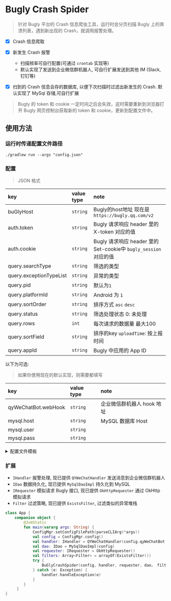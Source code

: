 # Bugly Crash Spider

> 针对 Bugly 平台的 Crash 信息爬虫工具，运行时会分页扫描 Bugly 上的奔溃列表，遇到新出现的 Crash，就调用报警处理。

- [x] Crash 信息爬取
- [x] 新发生 Crash 报警
    - 扫描频率可自行配置(可通过 `crontab` 实现等)
    - 默认实现了发送到企业微信群机器人, 可自行扩展发送到其他 IM (Slack, 钉钉等)

- [x] 扫到的 Crash 信息会存的数据库, 以便下次扫描时过滤出新发生的 Crash. 默认实现了 MySql 存储,可自行扩展

> Bugly 的 token 和 cookie 一定时间之后会失效，这时需要重新到浏览器打开 Bugly 网页控制台获取新的 token 和 cookie，更新到配置文件中。

## 使用方法

### 运行时传递配置文件路径

```
./gradlew run --args "config.json"
```

### 配置

> JSON 格式

|key|value type|note|
|:---|:---|:---|
|buGlyHost|`string`|Bugly的host地址 现在是`https://bugly.qq.com/v2`|
|auth.token|`string`|Bugly 请求响应 header 里的 X-token 对应的值|
|auth.cookie|`string`|Bugly 请求响应 header 里的 Set-cookie中 `bugly_session` 对应的值| 
|query.searchType|`string`|筛选的类型|
|query.exceptionTypeList|`string`|异常的类型|
|query.pid|`string`|默认为`1`|
|query.platformId|`string`| Android 为 `1`|
|query.sortOrder|`string`|排序方式 `asc` `desc`|
|query.status|`string`|筛选处理状态 0: 未处理|
|query.rows|`int`|每次请求的数据量 最大100|
|query.sortField|`string`|排序的key `uploadTime`: 按上报时间|
|query.appId|`string`|Bugly 中应用的 App ID|

以下为可选:

> 如果你使用现在的默认实现，则需要都填写

|key|value type|note|
|:---|:---|:---|
|qyWeChatBot.webHook|`string`|企业微信群机器人 hook 地址|
|mysql.host|`string`|MySQL 数据库 Host|
|mysql.user|`string`||
|mysql.pass|`string`||


<details>
<summary>配置文件模板</summary>

```json
{
  "buGlyHost": "https://bugly.qq.com/v2/issueList",
  "auth": {
    "token": "登录Bugly平台之后获取",
    "cookie": "登录Bugly平台之后获取"
  },
  "query": {
    "searchType": "errorType",
    "exceptionTypeList": "Crash,Native",
    "pid": "1",
    "platformId": "1",
    "sortOrder": "desc",
    "status": "0",
    "rows": 20,
    "sortField": "uploadTime",
    "appId": "Bugly上分配给App的id"
  },
  "qyWeChatBot": {
    "webHook": "https://qyapi.weixin.qq.com/cgi-bin/webhook/send?key=<群机器人的Key>"
  },
    "mysql": {
    "host": "localhost:3306/test?useSSL=true",
    "user": "root",
    "pass": "123456"
  }
}
```
</details>

### 扩展

- `IHandler` 报警处理, 现已提供 `QYWeChatHandler` 发送消息到企业微信群机器人
- `IDao` 数据持久化, 现已提供 `MySqlDaoImpl` 持久化到 MySQL
- `IRequester` 模拟请求 Bugly 接口, 现已提供 `OkHttpRequester` 通过 OkHttp 模拟请求
- `Filter` 过滤策略, 现已提供 `ExistsFilter`, 过滤类似的异常堆栈

```kotlin
class App {
    companion object {
        @JvmStatic
        fun main(vararg args: String) {
            ConfigMgr.setConfigFilePath(parseCLIArg(*args))
            val config = ConfigMgr.config()
            val handler: IHandler = QYWeChatHandler(config.qyWeChatBot, config)
            val dao: IDao = MySqlDaoImpl(config)
            val requester: IRequester = OkHttpRequester()
            val filters: Array<Filter> = arrayOf(ExistsFilter())
            try {
                BuGlyCrashSpider(config, handler, requester, dao， filters).start()
            } catch (e: Exception) {
                handler.handleException(e)
            }
        }
     }
}
```